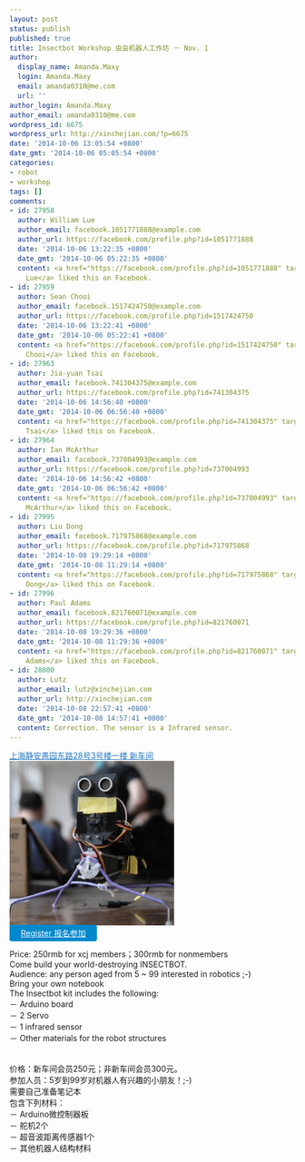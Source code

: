 ```yaml
---
layout: post
status: publish
published: true
title: Insectbot Workshop 虫虫机器人工作坊 － Nov. 1
author:
  display_name: Amanda.Maxy
  login: Amanda.Maxy
  email: amanda0310@me.com
  url: ''
author_login: Amanda.Maxy
author_email: amanda0310@me.com
wordpress_id: 6675
wordpress_url: http://xinchejian.com/?p=6675
date: '2014-10-06 13:05:54 +0800'
date_gmt: '2014-10-06 05:05:54 +0800'
categories:
- robot
- workshop
tags: []
comments:
- id: 27958
  author: William Lue
  author_email: facebook.1051771888@example.com
  author_url: https://facebook.com/profile.php?id=1051771888
  date: '2014-10-06 13:22:35 +0800'
  date_gmt: '2014-10-06 05:22:35 +0800'
  content: <a href="https://facebook.com/profile.php?id=1051771888" target="_blank">William
    Lue</a> liked this on Facebook.
- id: 27959
  author: Sean Chooi
  author_email: facebook.1517424750@example.com
  author_url: https://facebook.com/profile.php?id=1517424750
  date: '2014-10-06 13:22:41 +0800'
  date_gmt: '2014-10-06 05:22:41 +0800'
  content: <a href="https://facebook.com/profile.php?id=1517424750" target="_blank">Sean
    Chooi</a> liked this on Facebook.
- id: 27963
  author: Jia-yuan Tsai
  author_email: facebook.741304375@example.com
  author_url: https://facebook.com/profile.php?id=741304375
  date: '2014-10-06 14:56:40 +0800'
  date_gmt: '2014-10-06 06:56:40 +0800'
  content: <a href="https://facebook.com/profile.php?id=741304375" target="_blank">Jia-yuan
    Tsai</a> liked this on Facebook.
- id: 27964
  author: Ian McArthur
  author_email: facebook.737004993@example.com
  author_url: https://facebook.com/profile.php?id=737004993
  date: '2014-10-06 14:56:42 +0800'
  date_gmt: '2014-10-06 06:56:42 +0800'
  content: <a href="https://facebook.com/profile.php?id=737004993" target="_blank">Ian
    McArthur</a> liked this on Facebook.
- id: 27995
  author: Liu Dong
  author_email: facebook.717975868@example.com
  author_url: https://facebook.com/profile.php?id=717975868
  date: '2014-10-08 19:29:14 +0800'
  date_gmt: '2014-10-08 11:29:14 +0800'
  content: <a href="https://facebook.com/profile.php?id=717975868" target="_blank">Liu
    Dong</a> liked this on Facebook.
- id: 27996
  author: Paul Adams
  author_email: facebook.821760071@example.com
  author_url: https://facebook.com/profile.php?id=821760071
  date: '2014-10-08 19:29:36 +0800'
  date_gmt: '2014-10-08 11:29:36 +0800'
  content: <a href="https://facebook.com/profile.php?id=821760071" target="_blank">Paul
    Adams</a> liked this on Facebook.
- id: 28000
  author: Lutz
  author_email: lutz@xinchejian.com
  author_url: http://xinchejian.com
  date: '2014-10-08 22:57:41 +0800'
  date_gmt: '2014-10-08 14:57:41 +0800'
  content: Correction. The sensor is a Infrared sensor.
---
```

<p><a style="color: #2578bf;" href="http://xinchejian.huodongxing.com/event/map/5244063275800" target="_blank">上海静安愚园东路28号3号楼一楼 新车间</a><br />
<a href="/uploads/2013/11/insectbot_workshop_201311.jpg"><img src="/uploads/2013/11/insectbot_workshop_201311-290x290.jpg" alt="insectbot_workshop_201311" width="290" height="290" class="aligncenter size-thumbnail wp-image-6068" /></a><br />
<a style="background-color:#0088CC;color:white;border-radius:4px;cursor:pointer;font-size:14px;padding:6px 20px;" href="http://www.huodongxing.com/go/insectbot" target="_blank" title="立即报名">Register 报名参加</a><br />
<!--:en--><br />
Price: 250rmb for xcj members；300rmb for nonmembers<br />
Come build your world-destroying INSECTBOT.<br />
Audience: any person aged from 5 ~ 99 interested in robotics ;-)<br />
Bring your own notebook<br />
The Insectbot kit includes the following:<br />
－ Arduino board<br />
－ 2 Servo<br />
－ 1 infrared sensor<br />
－ Other materials for the robot structures<br />
<!--:--><br />
<!--:zh--><br />
价格：新车间会员250元；非新车间会员300元。<br />
参加人员：5岁到99岁对机器人有兴趣的小朋友！;-)<br />
需要自己准备笔记本<br />
包含下列材料：<br />
－ Arduino微控制器板<br />
－ 舵机2个<br />
－ 超音波距离传感器1个<br />
－ 其他机器人结构材料<br />
<!--:--></p>

